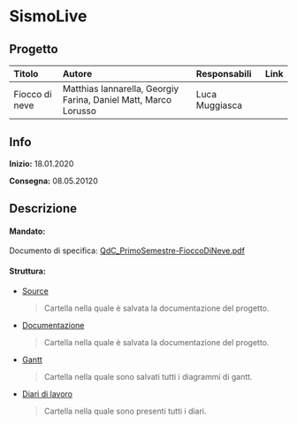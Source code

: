 # SismoLive
## Progetto
|Titolo             |Autore            |Responsabili               |Link    |
|:------------------|:------------------|:--------------------------|:-------|
|Fiocco di neve     |Matthias Iannarella, Georgiy Farina, Daniel Matt, Marco Lorusso|Luca Muggiasca||

## Info
**Inizio:** 18.01.2020

**Consegna:** 08.05.20120

## Descrizione


#### Mandato:
Documento di specifica: [QdC_PrimoSemestre-FioccoDiNeve.pdf](Documenti/Mandato/QdC_PrimoSemestre-FioccoDiNeve.pdf)

#### Struttura:
- [Source](Source/'inserire'/)
  > Cartella nella quale è salvata la documentazione del progetto.

- [Documentazione](Documenti/Documentazione/'inserire.md)
  > Cartella nella quale è salvata la documentazione del progetto.

- [Gantt](Documenti/Gantt/)
  > Cartella nella quale sono salvati tutti i diagrammi di gantt.

- [Diari di lavoro](Documenti/Diari/)
    > Cartella nella quale sono presenti tutti i diari.
